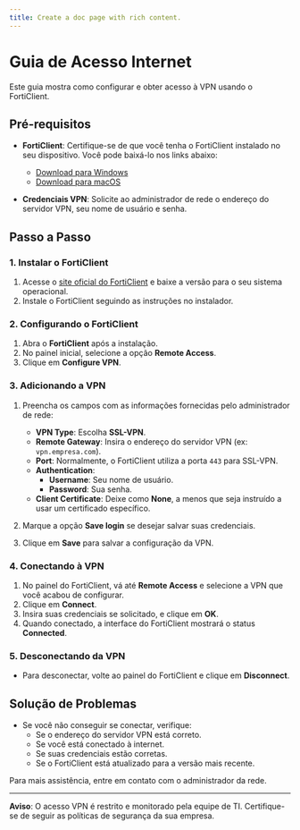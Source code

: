 ```yaml
---
title: Create a doc page with rich content.
---
```


# Guia de Acesso Internet

Este guia mostra como configurar e obter acesso à VPN usando o FortiClient.

## Pré-requisitos

- **FortiClient**: Certifique-se de que você tenha o FortiClient instalado no seu dispositivo. Você pode baixá-lo nos links abaixo:
  - [Download para Windows](https://www.fortinet.com/products/endpoint-security/forticlient)
  - [Download para macOS](https://www.fortinet.com/products/endpoint-security/forticlient)

- **Credenciais VPN**: Solicite ao administrador de rede o endereço do servidor VPN, seu nome de usuário e senha.

## Passo a Passo

### 1. Instalar o FortiClient

1. Acesse o [site oficial do FortiClient](https://www.fortinet.com/products/endpoint-security/forticlient) e baixe a versão para o seu sistema operacional.
2. Instale o FortiClient seguindo as instruções no instalador.

### 2. Configurando o FortiClient

1. Abra o **FortiClient** após a instalação.
2. No painel inicial, selecione a opção **Remote Access**.
3. Clique em **Configure VPN**.

### 3. Adicionando a VPN

1. Preencha os campos com as informações fornecidas pelo administrador de rede:
    - **VPN Type**: Escolha **SSL-VPN**.
    - **Remote Gateway**: Insira o endereço do servidor VPN (ex: `vpn.empresa.com`).
    - **Port**: Normalmente, o FortiClient utiliza a porta `443` para SSL-VPN.
    - **Authentication**:
      - **Username**: Seu nome de usuário.
      - **Password**: Sua senha.
    - **Client Certificate**: Deixe como **None**, a menos que seja instruído a usar um certificado específico.

2. Marque a opção **Save login** se desejar salvar suas credenciais.
3. Clique em **Save** para salvar a configuração da VPN.

### 4. Conectando à VPN

1. No painel do FortiClient, vá até **Remote Access** e selecione a VPN que você acabou de configurar.
2. Clique em **Connect**.
3. Insira suas credenciais se solicitado, e clique em **OK**.
4. Quando conectado, a interface do FortiClient mostrará o status **Connected**.

### 5. Desconectando da VPN

- Para desconectar, volte ao painel do FortiClient e clique em **Disconnect**.

## Solução de Problemas

- Se você não conseguir se conectar, verifique:
  - Se o endereço do servidor VPN está correto.
  - Se você está conectado à internet.
  - Se suas credenciais estão corretas.
  - Se o FortiClient está atualizado para a versão mais recente.

Para mais assistência, entre em contato com o administrador da rede.

---

**Aviso**: O acesso VPN é restrito e monitorado pela equipe de TI. Certifique-se de seguir as políticas de segurança da sua empresa.
